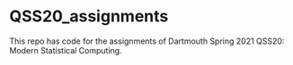 # QSS20_assignments
This repo has code for the assignments of Dartmouth Spring 2021 QSS20: Modern Statistical Computing. 



